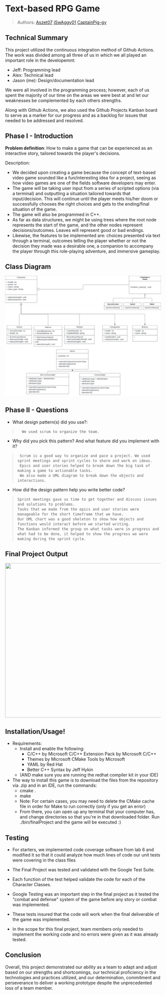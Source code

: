 # Text-based RPG Game
 > Authors: [Aszet07](https://github.com/aszet07) [jSwAggy01](https://github.com/jSwAggy01) [CaptainPig-gy](https://github.com/CaptainPig-gy)

## Technical Summary
This project utilized the continuous integration method of Github Actions. The work was divided among all three of us in which we all played an important role in the developemnt:
- Jeff: Programming lead
- Alex: Technical lead
- Jason (me): Design/documentation lead

We were all involved in the programming process; however, each of us spent the majority of our time on the areas we were best at and let our weaknesses be complemented by each others strengths.

Along with Github Actions, we also used the Github Projects Kanban board to serve as a marker for our progress and as a backlog for issues that needed to be addressed and resolved.

## Phase I - Introduction
**Problem definition**: How to make a game that can be experienced as an interactive story, tailored towards the player's decisions.

Description:
- We decided upon creating a game because the concept of text-based video game sounded like a fun/interesting idea for a project, seeing as how video games are one of the fields software developers may enter.
- The game will be taking user input from a series of scripted options (via a terminal) and outputting a situation tailored towards that input/decision. This will continue until the player meets his/her doom or successfully chooses the right choices and gets to the ending/final situation of the game.
- The game will also be programmed in C++.
- As far as data structures, we might be using trees where the root node represents the start of the game, and the other nodes represent decisions/outcomes. Leaves will represent good or bad endings.
- Likewise, the features to be implemented are: choices presented via text through a terminal, outcomes telling the player whether or not the decision they made was a desirable one, a companion to accompany the player through this role-playing adventure, and immersive gameplay.

## Class Diagram

![UML diagram for class inheritance ](https://github.com/jSwAggy01/Text-based-RPG-Game/blob/main/UML%20Final%20Project_1.jpg?raw=true)
 
## Phase II - Questions
- What design pattern(s) did you use?:

>       We used scrum to organize the team.

- Why did you pick this pattern? And what feature did you implement with it?
     
 >      Scrum is a good way to organize and pace a project. We used sprint meetings and sprint cycles to share and work on ideas.
 >      Epics and user stories helped to break down the big task of making a game to actionable tasks.
 >      We also made a UML diagram to break down the objects and interactions.
 
- How did the design pattern help you write better code?
     
 >     Sprint meetings gave us time to get together and discuss issues and solutions to problems. 
 >     Tasks that we made from the epics and user stories were manageable for the short timeframe that we have. 
 >     Our UML chart was a good skeleton to show how objects and functions would interact before we started writing. 
 >     The Kanban informed the group on what tasks were in progress and what had to be done, it helped to show the progress we were making during the sprint cycle.

## Final Project Output
<img src="https://user-images.githubusercontent.com/100899925/180346974-6af2206d-1c19-45dd-8e95-a65bd18a4420.png" height="500" width="1000" >
 
## Installation/Usage!
- Requirements: 
  - Install and enable the following:
    - C/C++ by Microsoft C/C++ Extension Pack by Microsoft C/C++ 
    - Themes by Microsoft CMake Tools by Microsoft 
    - YAML by Red Hat 
    - Better C++ Syntax by Jeff Hykin 
  - (AND make sure you are running the redhat compiler kit in your IDE)
- The way to install this game is to download the files from the repository via .zip and in an IDE, run the commands:
  - cmake .
  - make
  - Note: For certain cases, you may need to delete the CMake cache file in order for Make to run correctly (only if you get an error)
  - From there, you can open up any terminal that your computer has, and change directories so that you're in that downloaded folder. Run ./bin/finalProject and the game will be executed :)

## Testing
- For starters, we implemented code coverage software from lab 6 and modified it so that it could analyze how much lines of code our unit tests were covering in the class files
- The Final Project was tested and validated with the Google Test Suite.
- Each function of the test helped validate the code for each of the Character Classes.

- Google Testing was an important step in the final project as it tested the "combat and defense" system of the game before any story or combat was implemented.
- These tests insured that the code will work when the final deliverable of the game was implemented.
- In the scope for this final project, team members only needed to implement the working  code and no errors were given as it was already tested.

## Conclusion
Overall, this project demonstrated our ability as a team to adapt and adjust based on our strengths and shortcomings, our technical proficiency in the technologies and practices utilized, and our determination, commitment and perseverance to deliver a working prototype despite the unprecedented loss of a team member.
